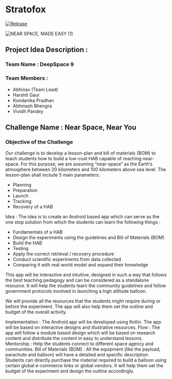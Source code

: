 # Stratofox


[![Release](https://img.shields.io/badge/Pre--Release-Download%20APK-green?style=for-the-badge&logo=appveyor?label=healthinesses)](https://github.com/DeepSpace9x/Stratofox/releases/download/v0.2-alpha/stratofox-prerelease-v0.2-alpha.apk)


![NEAR SPACE, MADE EASY (1)](https://user-images.githubusercontent.com/43119465/135766702-a3e807e5-cccf-4ee1-9e18-c30e0b91ed93.png)


## Project Idea Description  : 

### Team Name : DeepSpace 9
### Team Members : 
- Abhinav (Team Lead)
- Harshit Gaur 
- Kundanika Pradhan
- Abhinash Bhengra
- Vividh Pandey

## Challenge Name : Near Space, Near You
### Objective of the Challenge 
Our challenge is to develop a lesson-plan and bill of materials (BOM) to teach students how to build a low-cost HAB capable of reaching near-space. For this purpose, we are assuming “near-space” as the Earth’s atmosphere between 20 kilometers and 100 kilometers above sea level. The lesson-plan shall include 5 main parameters:
- Planning
- Preparation
- Launch
- Tracking 
- Recovery of a HAB

Idea  : The idea is to create an Android based app which can serve as the one stop solution from which the students can learn the following things : 
- Fundamentals of a HAB
- Design the experiments using the guidelines and Bill of Materials (BOM)
- Build the HAB
- Testing
- Apply the correct retrieval / recovery procedure
- Conduct scientific experiments from data collected
- Comparing it with real world model and expand their knowledge

This app will be interactive and intuitive, designed in such a way that follows the best teaching pedagogy and can be considered as a standalone resource. It will help the students learn the community guidelines and follow government protocols involved in launching a high altitude balloon.

We will provide all the resources that the students might require during or before the experiment. The app will also help them set the outline and budget of the overall activity.

Implementation : The Android app will be developed using Kotlin. The app will be based on interactive designs and illustrative resources.
Flow : The app will follow a module based design which will be based on research content and distribute the content in easy to understand lessons.
Mentorship : Help the students connect to different space agency and communities.
Bill of Materials (BOM) : All the equipment (like the payload, parachute and balloon) will have a detailed and specific description. Students can directly purchase the material required to build a balloon using certain global e-commerce links or global vendors. It will help them set the budget of the experiment and design the outline accordingly. 
